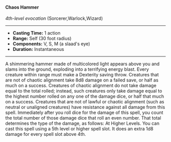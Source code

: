 #### Chaos Hammer
*4th-level evocation* (Sorcerer,Warlock,Wizard)
___
- **Casting Time:** 1 action
- **Range:** Self (30 foot radius)
- **Components:** V, S, M (a slaad's eye)
- **Duration:** Instantaneous
---
A shimmering hammer made of multicolored light
appears above you and slams into the ground,
exploding into a terrifying energy blast. Every
creature within range must make a Dexterity saving
throw. Creatures that are not of chaotic alignment
take 8d8 damage on a failed save, or half as much
on a success. Creatures of chaotic alignment do not
take damage equal to the total rolled; instead, such
creatures only take damage equal to the highest
number rolled on any one of the damage dice, or
half that much on a success.
Creatures that are not of lawful or chaotic
alignment (such as neutral or unaligned creatures)
have resistance against all damage from this spell.
Immediately after you roll dice for the damage of
this spell, you count the total number of those
damage dice that roll an even number. That total
determines the type of the damage, as follows:
At Higher Levels. You can cast this spell using a
5th level or higher spell slot. It does an extra 1d8
damage for every spell slot above 4th.
